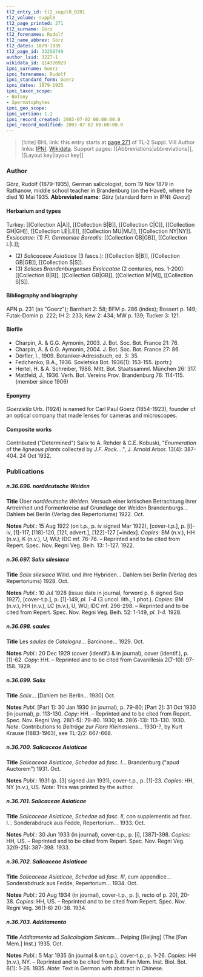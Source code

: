 ```yaml
---
tl2_entry_id: tl2_suppl8_0201
tl2_volume: suppl8
tl2_page_printed: 271
tl2_surname: Görz
tl2_forenames: Rudolf
tl2_name_abbrev: Görz
tl2_dates: 1879-1935
tl2_page_id: 33258749
author_lsid: 3227-1
wikidata_id: Q14326929
ipni_surname: Goerz
ipni_forenames: Rudolf
ipni_standard_form: Goerz
ipni_dates: 1879-1935
ipni_taxon_scope: 
- Botany
- Spermatophytes
ipni_geo_scope: 
ipni_version: 1.1
ipni_record_created: 2003-07-02 00:00:00.0
ipni_record_modified: 2003-07-02 00:00:00.0
---
```


> [!cite] BHL link: this entry starts at [page 271](https://www.biodiversitylibrary.org/page/33258749) of TL-2 Suppl. VIII
> Author links: [IPNI](https://www.ipni.org/a/3227-1), [Wikidata](https://www.wikidata.org/wiki/Q14326929). Support pages: [[Abbreviations|abbreviations]], [[Layout key|layout key]]

### Author

Görz, Rudolf (1879-1935), German salicologist, born 19 Nov 1879 in Rathanow, middle school teacher in Brandenburg (on the Havel), where he died 10 Mai 1935. 
**Abbreviated name**: *Görz* \[standard form in IPNI: *Goerz*\]

#### Herbarium and types

Turkey: [[Collection A|A]], [[Collection B|B]], [[Collection C|C]], [[Collection GH|GH]], [[Collection LE|LE]], [[Collection MU|MU]], [[Collection NY|NY]].
*Exsiccatae*: (1) *Fl. Germaniae Borealis*: [[Collection GB|GB]], [[Collection L|L]];
- (2) *Salicaceae Asiaticae* (3 fascs.): [[Collection B|B]], [[Collection GB|GB]], [[Collection S|S]].
- (3) *Salices Brandenburgenses Exsiccatae* (2 centuries, nos. 1-200): [[Collection B|B]], [[Collection GB|GB]], [[Collection M|M]], [[Collection S|S]].

#### Bibliography and biography

APN p. 231 (as "Goerz"); Barnhart 2: 58; BFM p. 286 (index); Bossert p. 149; Futak-Domin p. 222; IH 2: 233; Kew 2: 434; MW p. 139; Tucker 3: 121.

#### Biofile

- Charpin, A. & G.G. Aymonin, 2003. J. Bot. Soc. Bot. France 21: 76.
- Charpin, A. & G.G. Aymonin, 2004. J. Bot. Soc. Bot. France 27: 86.
- Dörfler, I., 1909. Botaniker-Adressbuch, ed. 3: 35.
- Fedchenko, B.A., 1936. Sovietska Bot. 1936(1): 153-155. (portr.)
- Hertel, H. & A. Schreiber, 1988. Mitt. Bot. Staatssamml. München 26: 317.
- Mattfeld, J., 1936. Verh. Bot. Vereins Prov. Brandenburg 76: 114-115. (member since 1906)

#### Eponymy

*Goerziella* Urb. (1924) is named for Carl Paul Goerz (1854-1923), founder of an optical company that made lenses for cameras and microscopes.

#### Composite works

Contributed ("Determined") Salix to A. Rehder & C.E. Kobuski, "*Enumeration* of the *ligneous plants* collected by *J.F. Rock*....", J. Arnold Arbor. 13(4): 387-404. 24 Oct 1932.

### Publications

##### n.36.696. norddeutsche Weiden

**Title**
Über *norddeutsche Weiden*. Versuch einer kritischen Betrachtung ihrer Artreinheit und Formenkreise auf Grundlage der Weiden Brandenburgs... Dahlem bei Berlin (Verlag des Repertoriums) 1922. Oct.

**Notes**
*Publ*.: 15 Aug 1922 (on t.p., p. iv signed Mar 1922), \[cover-t.p.\], p. \[i\]-iv, \[1\]-117, \[118\]-120, \[121, advert.\], \[122\]-127 \[=index\]. *Copies*: BM (n.v.), HH (n.v.), K (n.v.), U, WU; IDC mf. 76-78. – Reprinted and to be cited from Repert. Spec. Nov. Regni Veg. Beih. 13: 1-127. 1922.

##### n.36.697. Salix silesiaca

**Title**
*Salix silesiaca* Willd. und ihre Hybriden... Dahlem bei Berlin (Verlag des Repertoriums) 1928. Oct.

**Notes**
*Publ*.: 10 Jul 1928 (issue date in journal, forword p. 6 signed Sep 1927), \[cover-t.p.\], p. \[1\]-149, *pl. 1-4* (3 uncol. lith., 1 phot.). *Copies*: BM (n.v.), HH (n.v.), LC (n.v.), U, WU; IDC mf. 296-298. – Reprinted and to be cited from Repert. Spec. Nov. Regni Veg. Beih. 52: 1-149, *pl. 1-4.* 1928.

##### n.36.698. saules

**Title**
Les *saules* de *Catalogne*... Barcinone... 1929. Oct.

**Notes**
*Publ*.: 20 Dec 1929 (cover (identif.) & in journal), cover (identif.), p. \[1\]-62. *Copy*: HH. – Reprinted and to be cited from Cavanillesia 2(7-10): 97-158. 1929.

##### n.36.699. Salix

**Title**
*Salix*... \[Dahlem bei Berlin... 1930\] Oct.

**Notes**
*Publ*. \[Part 1\]: 30 Jan 1930 (in journal), p. 79-80; \[Part 2\]: 31 Oct 1930 (in journal), p. 113-130. *Copy*: HH. – Reprinted and to be cited from Repert. Spec. Nov. Regni Veg. 28(1-5): 79-80. 1930; Id. 28(6-13): 113-130. 1930.
*Note*: Contributions to *Beiträge zur Flora Kleinasiens*... 1930-?, by Kurt Krause (1883-1963), see TL-2/2: 667-668.

##### n.36.700. Salicaceae Asiaticae

**Title**
*Salicaceae Asiaticae*, *Schedae* ad *fasc*. *I*... Brandenburg ("apud Auctorem") 1931. Oct.

**Notes**
*Publ*.: 1931 (p. \[3\] signed Jan 1931), cover-t.p., p. \[1\]-23. *Copies*: HH, NY (n.v.), US.
*Note*: This was printed by the author.

##### n.36.701. Salicaceae Asiaticae

**Title**
*Salicaceae Asiaticae*, *Schedae* ad *fasc. II*, con supplementis ad fasc. I... Sonderabdruck aus Fedde, Repertorium... 1933. Oct.

**Notes**
*Publ*.: 30 Jun 1933 (in journal), cover-t.p., p. \[i\], \[387\]-398. *Copies*: HH, US. – Reprinted and to be cited from Repert. Spec. Nov. Regni Veg. 32(9-25): 387-398. 1933.

##### n.36.702. Salicaceae Asiaticae

**Title**
*Salicaceae Asiaticae*, *Schedae* ad *fasc. III*, cum appendice... Sonderabdruck aus Fedde, Repertorium... 1934. Oct.

**Notes**
*Publ*.: 20 Aug 1934 (in journal), cover-t.p., p. \[i, recto of p. 20\], 20-38. *Copies*: HH, US. – Reprinted and to be cited from Repert. Spec. Nov. Regni Veg. 36(1-6) 20-38. 1934.

##### n.36.703. Additamenta

**Title**
*Additamenta* ad *Salicologiam Sinicam*... Peiping \[Beijing\] (The \[Fan Mem.\] Inst.) 1935. Oct.

**Notes**
*Publ*.: 5 Mar 1935 (in journal & on t.p.), cover-t.p., p. 1-26. *Copies*: HH (n.v.), NY. – Reprinted and to be cited from Bull. Fan Mem. Inst. Biol. Bot. 6(1): 1-26. 1935.
*Note*: Text in German with abstract in Chinese.

